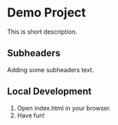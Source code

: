 # Demo Project

This is short description.

## Subheaders

Adding some subheaders text.

## Local Development

1. Open index.html in your browser.
2. Have fun!
